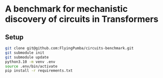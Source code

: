 # A benchmark for mechanistic discovery of circuits in Transformers

## Setup

```bash
git clone git@github.com:FlyingPumba/circuits-benchmark.git
git submodule init
git submodule update
python3.10 -m venv .env
source .env/bin/activate
pip install -r requirements.txt
```
